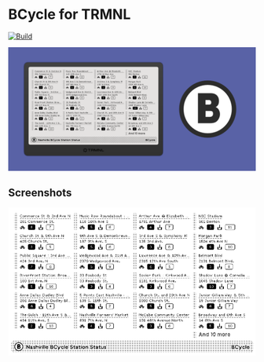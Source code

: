 # BCycle for TRMNL

[![Build](https://github.com/stephenyeargin/trmnl-nashville-pollen-aqi/actions/workflows/build.yml/badge.svg)](https://github.com/stephenyeargin/trmnl-nashville-pollen-aqi/actions/workflows/build.yml)

![promo](assets/promo.png)

## Screenshots

![screenshot](assets/screenshot.png)
